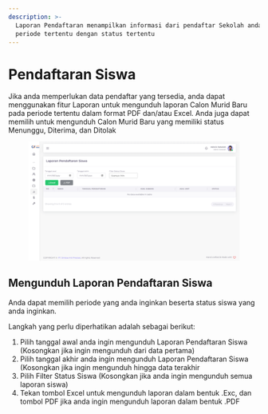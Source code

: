```yaml
---
description: >-
  Laporan Pendaftaran menampilkan informasi dari pendaftar Sekolah anda pada
  periode tertentu dengan status tertentu
---
```


# Pendaftaran Siswa

Jika anda memperlukan data pendaftar yang tersedia, anda dapat menggunakan fitur Laporan untuk mengunduh laporan Calon Murid Baru pada periode tertentu dalam format PDF dan/atau Excel. Anda juga dapat memilih untuk mengunduh Calon Murid Baru yang memiliki status Menunggu, Diterima, dan Ditolak

<figure><img src="../../.gitbook/assets/image (5).png" alt=""><figcaption></figcaption></figure>

## Mengunduh Laporan Pendaftaran Siswa

Anda dapat memilih periode yang anda inginkan beserta status siswa yang anda inginkan.

Langkah yang perlu diperhatikan adalah sebagai berikut:

1. Pilih tanggal awal anda ingin mengunduh Laporan Pendaftaran Siswa (Kosongkan jika ingin mengunduh dari data pertama)
2. Pilih tanggal akhir anda ingin mengunduh Laporan Pendaftaran Siswa (Kosongkan jika ingin mengunduh hingga data terakhir
3. Pilih Filter Status Siswa (Kosongkan jika anda ingin mengunduh semua laporan siswa)
4. Tekan tombol Excel untuk mengunduh laporan dalam bentuk .Exc, dan tombol PDF jika anda ingin mengunduh laporan dalam bentuk .PDF
